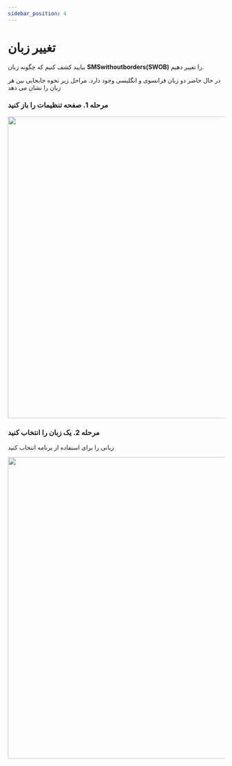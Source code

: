 ```yaml
---
sidebar_position: 4
---
```


# تغییر زبان

بیایید کشف کنیم که چگونه زبان **SMSwithoutborders(SWOB)** را تغییر دهیم.

در حال حاضر دو زبان فرانسوی و انگلیسی وجود دارد. مراحل زیر نحوه جابجایی بین هر زبان را نشان می دهد

### مرحله 1. صفحه تنظیمات را باز کنید

<img src="/img/settings.png" height="700" />

### مرحله 2. یک زبان را انتخاب کنید

زبانی را برای استفاده از برنامه انتخاب کنید

<img src="/img/language.png" height="700" />